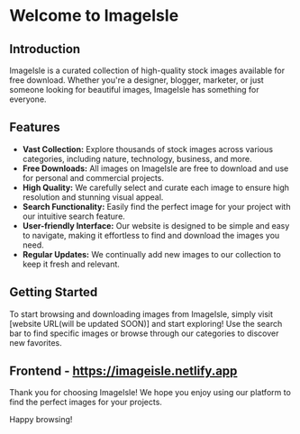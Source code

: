# Welcome to ImageIsle

## Introduction

ImageIsle is a curated collection of high-quality stock images available for free download. Whether you're a designer, blogger, marketer, or just someone looking for beautiful images, ImageIsle has something for everyone.

## Features

- **Vast Collection:** Explore thousands of stock images across various categories, including nature, technology, business, and more.
- **Free Downloads:** All images on ImageIsle are free to download and use for personal and commercial projects.
- **High Quality:** We carefully select and curate each image to ensure high resolution and stunning visual appeal.
- **Search Functionality:** Easily find the perfect image for your project with our intuitive search feature.
- **User-friendly Interface:** Our website is designed to be simple and easy to navigate, making it effortless to find and download the images you need.
- **Regular Updates:** We continually add new images to our collection to keep it fresh and relevant.

## Getting Started

To start browsing and downloading images from ImageIsle, simply visit [website URL(will be updated SOON)] and start exploring! Use the search bar to find specific images or browse through our categories to discover new favorites.


## Frontend - https://imageisle.netlify.app
Thank you for choosing ImageIsle! We hope you enjoy using our platform to find the perfect images for your projects.

Happy browsing!
